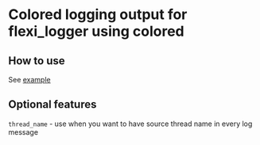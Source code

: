 # Colored logging output for flexi_logger using colored

## How to use

See [example](examples/auto.rs)

## Optional features

`thread_name` - use when you want to have source thread name in every log message

